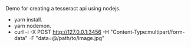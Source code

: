 Demo for creating a tesseract api using nodejs.

- yarn install.
- yarn nodemon.
- curl -i -X POST http://127.0.0.1:3456  -H "Content-Type:multipart/form-data" -F "data=@/path/to/image.jpg"
